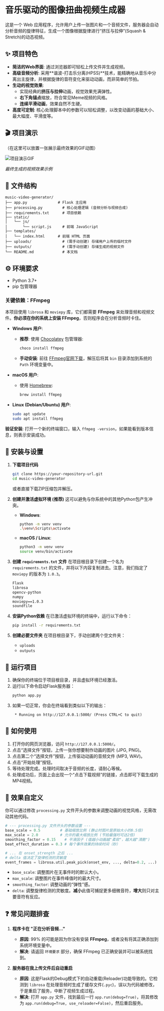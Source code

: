 # 音乐驱动的图像扭曲视频生成器

这是一个 Web 应用程序，允许用户上传一张图片和一个音频文件，服务器会自动分析音频的旋律特征，生成一个图像根据旋律进行“挤压与拉伸”(Squash & Stretch)的动态视频。

## ✨ 项目特色

- **简洁的Web界面**: 通过浏览器即可轻松上传文件并生成视频。
- **高级音频分析**: 采用**谐波-打击乐分离(HPSS)**技术，能精确地从音乐中分离出主旋律，并根据旋律的音符变化来驱动动画，而非简单的节拍。
- **生动的视觉效果**:
    - 实现经典的**挤压与拉伸**动画，视觉效果充满弹性。
    - **右下角锚点**缩放，符合常见Meme视频的风格。
    - **连续平滑动画**，效果自然不生硬。
- **高度可定制**: 核心处理脚本中的参数可以轻松调整，以改变动画的基础大小、最大幅度、平滑度等。

## 🎬 项目演示

（在这里可以放置一张展示最终效果的GIF动图）

![项目演示GIF](https://user-images.githubusercontent.com/path/to/your_demo.gif)

*最终生成的视频效果示例*

## 📁 文件结构

```
music-video-generator/
├── app.py              # Flask 主应用
├── processing.py         # 核心处理逻辑 (音频分析与视频合成)
├── requirements.txt      # 项目依赖
├── static/
│   └── js/
│       └── script.js     # 前端 JavaScript
├── templates/
│   └── index.html      # 前端 HTML 页面
├── uploads/              # (需手动创建) 存储用户上传的临时文件
├── outputs/              # (需手动创建) 存储生成的视频文件
└── README.md             # 本文档
```

## ⚙️ 环境要求

- Python 3.7+
- pip 包管理器

### 关键依赖：FFmpeg

本项目使用 `librosa` 和 `moviepy` 库，它们都需要 **FFmpeg** 来处理音频和视频文件。**你必须在你的系统上安装 FFmpeg**，否则程序会在分析音频时卡住。

- **Windows 用户**:
  - **推荐**: 使用 [Chocolatey](https://chocolatey.org/) 包管理器:
    ```bash
    choco install ffmpeg
    ```
  - **手动安装**: 前往 [FFmpeg官网下载](https://ffmpeg.org/download.html)，解压后将其 `bin` 目录添加到系统的 `Path` 环境变量中。

- **macOS 用户**:
  - 使用 [Homebrew](https://brew.sh/):
    ```bash
    brew install ffmpeg
    ```

- **Linux (Debian/Ubuntu) 用户**:
  ```bash
  sudo apt update
  sudo apt install ffmpeg
  ```

**验证安装**: 打开一个新的终端窗口，输入 `ffmpeg -version`，如果能看到版本信息，则表示安装成功。

## 🚀 安装与设置

1.  **下载项目代码**
    ```bash
    git clone https://your-repository-url.git
    cd music-video-generator
    ```
    或者直接下载ZIP压缩包并解压。

2.  **创建并激活虚拟环境 (推荐)**
    这可以避免与你系统中的其他Python包产生冲突。
    
    - **Windows**:
      ```bash
      python -m venv venv
      .\venv\Scripts\activate
      ```
    - **macOS / Linux**:
      ```bash
      python3 -m venv venv
      source venv/bin/activate
      ```

3.  **创建 `requirements.txt` 文件**
    在项目根目录下创建一个名为 `requirements.txt` 的文件，并将以下内容复制进去。注意，我们指定了 `moviepy` 的版本为 `1.0.3`。
    
    ```txt
    Flask
    librosa
    opencv-python
    numpy
    moviepy==1.0.3
    soundfile
    ```

4.  **安装Python依赖**
    在已激活虚拟环境的终端中，运行以下命令：
    ```bash
    pip install -r requirements.txt
    ```

5.  **创建必要文件夹**
    在项目根目录下，手动创建两个空文件夹：
    - `uploads`
    - `outputs`

## 🏃 运行项目

1.  确保你的终端位于项目根目录，并且虚拟环境已经激活。
2.  运行以下命令启动Flask服务器：
    ```bash
    python app.py
    ```
3.  如果一切正常，你会在终端看到类似以下的输出：
    ```
     * Running on http://127.0.0.1:5000/ (Press CTRL+C to quit)
    ```

## 📝 如何使用

1.  打开你的网页浏览器，访问 `http://127.0.0.1:5000/`。
2.  点击“选择文件”按钮，上传一张你想要制作动画的图片 (JPG, PNG)。
3.  点击第二个“选择文件”按钮，上传驱动动画的音频文件 (MP3, WAV)。
4.  点击“开始处理”按钮。
5.  等待处理完成。处理时间取决于音频的长度，请耐心等候。
6.  处理成功后，页面上会出现一个“点击下载视频”的链接，点击即可下载生成的MP4视频。

## 🔧 效果自定义

你可以通过修改 `processing.py` 文件开头的参数来调整动画的视觉风格，无需改动其他代码。

```python
# --- processing.py 文件开头的参数设置 ---
base_scale = 0.5         # 基础缩放比例 (静止时图片是原始大小的0.5倍)
max_scale = 2.0          # 允许的最大缩放比例 (节拍最强时可达2倍)
smoothing_factor = 0.15    # 平滑因子 (值越小动画越"柔软"，越大越"清脆")
beat_effect_duration = 0.3 # 每个事件效果的持续时间（秒）

# ... 在 onset_strength 之后 ...
# delta 值决定了旋律检测的灵敏度
event_frames = librosa.util.peak_pick(onset_env, ..., delta=0.2, ...)
```
- `base_scale`: 调整图片在无事件时的默认大小。
- `max_scale`: 调整图片在事件峰值时的最大尺寸。
- `smoothing_factor`: 调整动画的“弹性”感。
- `delta`: 调整旋律检测的灵敏度。**减小**此值可捕捉更多细微音符，**增大**则只对主要音符有反应。

## ❓ 常见问题排查

1.  **程序卡在 "正在分析音频..."**
    - **原因**: 99% 的可能是因为你没有安装 **FFmpeg**，或者没有将其正确添加到系统环境变量中。
    - **解决**: 请返回 `环境要求` 部分，确保 FFmpeg 已正确安装并可以被系统找到。

2.  **服务器在我上传文件后自动重启**
    - **原因**: 这是Flask的Debug模式下的自动重载(Reloader)功能导致的。它检测到 `librosa` 在处理音频时生成了缓存文件(`.pyc`)，误以为代码被修改，于是重启了服务，中断了视频生成过程。
    - **解决**: 打开 `app.py` 文件，找到最后一行 `app.run(debug=True)`，将其修改为 `app.run(debug=True, use_reloader=False)`，然后重启服务。